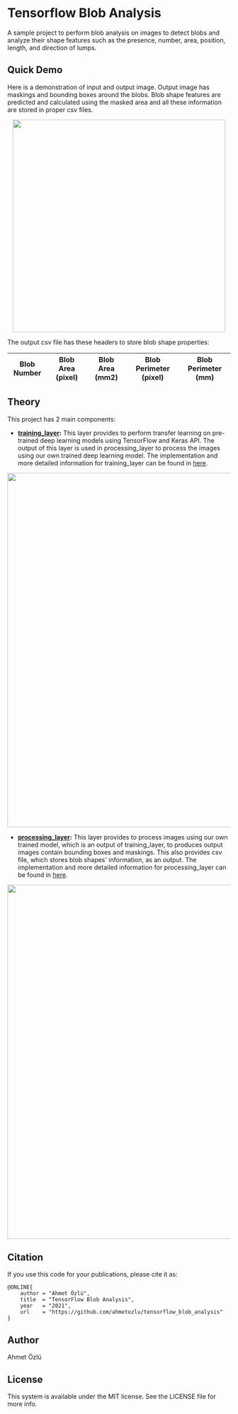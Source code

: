 # Tensorflow Blob Analysis
A sample project to perform blob analysis on images to detect blobs and analyze their shape features such as the presence, number, area, position, length, and direction of lumps.

## Quick Demo

Here is a demonstration of input and output image. Output image has maskings and bounding boxes around the blobs. Blob shape features are predicted and calculated using the masked area and all these information are stored in proper csv files.

<p align="center">
  <img src="https://user-images.githubusercontent.com/22610163/119240817-02e65680-bb5b-11eb-885f-f4158204a3cc.gif" | width=480>
</p>

The output csv file has these headers to store blob shape properties:

Blob Number | Blob Area (pixel) | Blob Area (mm2) | Blob Perimeter (pixel) | Blob Perimeter (mm)
--- | --- |--- | --- | --- |

## Theory

This project has 2 main components:

- **[training_layer](https://github.com/ahmetozlu/tensorflow_blob_analysis/tree/main/training_layer):** This layer provides to perform transfer learning on pre-trained deep learning models using TensorFlow and Keras API. The output of this layer is used in processing_layer to process the images using our own trained deep learning model. The implementation and more detailed information for training_layer can be found in [here](https://github.com/ahmetozlu/tensorflow_blob_analysis/tree/main/training_layer).

<p align="center">
  <img src="https://user-images.githubusercontent.com/22610163/119240192-cd3f6e80-bb56-11eb-9662-b201df5ff869.png" | width=800>
</p>

- **[processing_layer](https://github.com/ahmetozlu/tensorflow_blob_analysis/tree/main/processing_layer):** This layer provides to process images using our own trained model, which is an output of training_layer, to produces output images contain bounding boxes and maskings. This also provides csv file, which stores blob shapes' information, as an output. The implementation and more detailed information for processing_layer can be found in [here](https://github.com/ahmetozlu/tensorflow_blob_analysis/tree/main/processing_layer).

<p align="center">
  <img src="https://user-images.githubusercontent.com/22610163/119240475-68851380-bb58-11eb-81d9-691b36b4c69e.png" | width=800>
</p>

## Citation
If you use this code for your publications, please cite it as:

    @ONLINE{
        author = "Ahmet Özlü",
        title  = "TensorFlow Blob Analysis",
        year   = "2021",
        url    = "https://github.com/ahmetozlu/tensorflow_blob_analysis"
    }

## Author
Ahmet Özlü

## License
This system is available under the MIT license. See the LICENSE file for more info.
